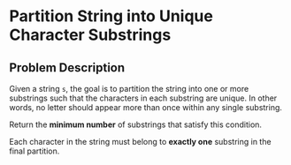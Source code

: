 # Partition String into Unique Character Substrings

## Problem Description

Given a string `s`, the goal is to partition the string into one or more substrings such that the characters in each substring are unique. In other words, no letter should appear more than once within any single substring.

Return the **minimum number** of substrings that satisfy this condition.

Each character in the string must belong to **exactly one** substring in the final partition.


